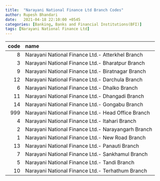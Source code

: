 ```yaml
---
title:  "Narayani National Finance Ltd Branch Codes"
author: Rupesh Bhandari
date:   2021-04-18 22:10:00 +0545
categories: [Banking, Banks and Financial Institutions(BFI)]
tags: [Narayani National Finance Ltd]
---
```


|   code | name                                               |
|-------:|:---------------------------------------------------|
|      8 | Narayani National Finance Ltd.- Atterkhel Branch   |
|      3 | Narayani National Finance Ltd.- Bharatpur Branch   |
|      9 | Narayani National Finance Ltd.- Biratnagar Branch  |
|     12 | Narayani National Finance Ltd.- Darchula Branch    |
|      6 | Narayani National Finance Ltd.- Dhalko Branch      |
|     11 | Narayani National Finance Ltd.- Dhangadi Branch    |
|     14 | Narayani National Finance Ltd.- Gongabu Branch     |
|    999 | Narayani National Finance Ltd.- Head Office Branch |
|      4 | Narayani National Finance Ltd.- Itahari Branch     |
|      2 | Narayani National Finance Ltd.- Narayangarh Branch |
|      1 | Narayani National Finance Ltd.- New Road Branch    |
|     13 | Narayani National Finance Ltd.- Panauti Branch     |
|      7 | Narayani National Finance Ltd.- Sankhamul Branch   |
|      5 | Narayani National Finance Ltd.- Tandi Branch       |
|     10 | Narayani National Finance Ltd.- Terhathum Branch   |
